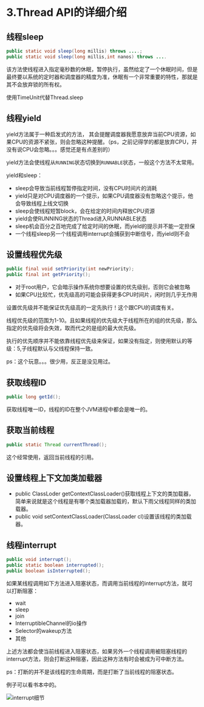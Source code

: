 # 3.Thread API的详细介绍
## 线程sleep
```java
public static void sleep(long millis) throws ....;
public static void sleep(long millis,int nanos) throws ....
```
该方法使线程进入指定毫秒数的休眠，暂停执行，虽然给定了一个休眠时间，但是最终要以系统的定时器和调度器的精度为准，休眠有一个非常重要的特性，那就是其不会放弃锁的所有权。

使用TimeUnit代替Thread.sleep

## 线程yield

yield方法属于一种启发式的方法， 其会提醒调度器我愿意放弃当前CPU资源，如果CPU的资源不紧张，则会忽略这种提醒。（ps，之前记得学的都是放弃CPU，并没有说CPU会忽略。。。感觉还是有点差别的）

yield方法会使线程从`RUNNING`状态切换到`RUNNABLE`状态，一般这个方法不太常用。

yield和sleep：
* sleep会导致当前线程暂停指定时间，没有CPU时间片的消耗
* yield只是对CPU调度器的一个提示，如果CPU调度器没有忽略这个提示，他会导致线程上线文切换
* sleep会使线程短暂block，会在给定的时间内释放CPU资源
* yield会使RUNNING状态的Thread进入RUNNABLE状态
* sleep机会百分之百地完成了给定时间的休眠，而yield的提示并不能一定担保
* 一个线程sleep另一个线程调用interrupt会捕获到中断信号，而yield则不会

## 设置线程优先级
```java
public final void setPriority(int newPriority);
public final int getPriority();
```
* 对于root用户，它会暗示操作系统你想要设置的优先级别，否则它会被忽略
* 如果CPU比较忙，优先级高的可能会获得更多CPU时间片，闲时则几乎无作用

设置优先级并不能保证优先级高的一定先执行！这个跟CPU的调度有关。

线程优先级的范围为1-10。且如果线程的优先级大于线程所在的组的优先级，那么指定的优先级将会失效，取而代之的是组的最大优先级。

执行的优先顺序并不能依靠线程优先级来保证，如果没有指定，则使用默认的等级：5,子线程默认与父线程保持一致。

ps：这个玩意。。。很少用，反正是没见用过。

## 获取线程ID
```java
public long getId();
```
获取线程唯一ID，线程的ID在整个JVM进程中都会是唯一的。

## 获取当前线程
```java
public static Thread currentThread();
```
这个经常使用，返回当前线程的引用。

## 设置线程上下文加类加载器

* public ClassLoder getContextClassLoader()获取线程上下文的类加载器，简单来说就是这个线程是有哪个类加载器加载的，默认下雨父线程同样的类加载器。
* public void setContextClassLoader(ClassLoader cl)设置该线程的类加载器。

## 线程interrupt

```java
public void interrupt();
public static boolean interrupted();
public boolean isInterrupted();
```
如果某线程调用如下方法进入阻塞状态，而调用当前线程的interrupt方法，就可以打断阻塞：
* wait
* sleep
* join
* InterruptibleChannel的io操作
* Selector的wakeup方法
* 其他

上述方法都会使当前线程进入阻塞状态，如果另外一个线程调用被阻塞线程的interrupt方法，则会打断这种阻塞，因此这种方法有时会被成为可中断方法。

ps：打断的并不是该线程的生命周期，而是打断了当前线程的阻塞状态。

例子可以看书本中的。

![interrupt细节](https://tva3.sinaimg.cn/large/005VwC5mly1g8f3395sapj30z206rdmn.jpg)
